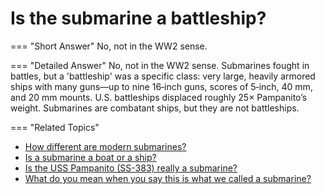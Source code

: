 # Is the submarine a battleship?

    
=== "Short Answer"
  No, not in the WW2 sense.

=== "Detailed Answer"
    No, not in the WW2 sense. Submarines fought in battles, but a 'battleship' was a specific class: very large, heavily armored ships with many guns—up to nine 16‑inch guns, scores of 5‑inch, 40 mm, and 20 mm mounts. U.S. battleships displaced roughly 25× Pampanito’s weight. Submarines are combatant ships, but they are not battleships.

=== "Related Topics"
  - [How different are modern submarines?](how-different-are-modern-submarines.md)
  - [Is a submarine a boat or a ship?](is-a-submarine-a-boat-or-a-ship.md)
  - [Is the USS Pampanito (SS-383) really a submarine?](is-the-uss-pampanito-ss-383-really-a-submarine.md)
  - [What do you mean when you say this is what we called a submarine?](what-do-you-mean-when-you-say-this-is-what-we-called-a-submarine.md)
